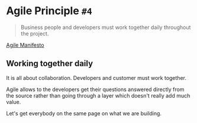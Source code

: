 # Agile Principle `#4`

> Business people and developers must work together daily throughout the
> project.

[Agile Manifesto](https://agilemanifesto.org)

## Working together daily

It is all about collaboration. Developers and customer must work
together.

Agile allows to the developers get their questions answered directly
from the source rather than going through a layer which doesn't really
add much value.

Let's get everybody on the same page on what we are building.
